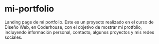 # mi-portfolio
Landing page de mi portfolio.
Este es un proyecto realizado en el curso de Diseño Web, en Coderhouse, 
con el objetivo de mostrar mi protfolio, incluyendo información personal, contacto, 
algunos proyectos y mis redes sociales.

